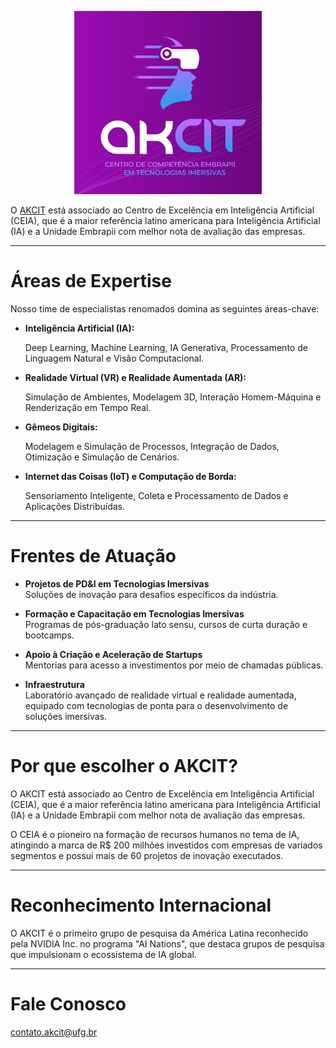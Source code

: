 

<p align="center">
  <img src="../images/akcit-avatar.png" alt="AKCIT Logo" width="300" />
</p>

O [AKCIT](https://akcit.ufg.br/) está associado ao Centro de Excelência em Inteligência Artificial (CEIA), que é a maior referência latino americana para Inteligência Artificial (IA) e a Unidade Embrapii com melhor nota de avaliação das empresas.

---

# Áreas de Expertise

Nosso time de especialistas renomados domina as seguintes áreas-chave:

- **Inteligência Artificial (IA):**

  Deep Learning, Machine Learning, IA Generativa, Processamento de Linguagem Natural e Visão Computacional.

- **Realidade Virtual (VR) e Realidade Aumentada (AR):**

  Simulação de Ambientes, Modelagem 3D, Interação Homem-Máquina e Renderização em Tempo Real.

- **Gêmeos Digitais:**

  Modelagem e Simulação de Processos, Integração de Dados, Otimização e Simulação de Cenários.

- **Internet das Coisas (IoT) e Computação de Borda:**

  Sensoriamento Inteligente, Coleta e Processamento de Dados e Aplicações Distribuídas.

---

# Frentes de Atuação

- **Projetos de PD&I em Tecnologias Imersivas**  
  Soluções de inovação para desafios específicos da indústria.

- **Formação e Capacitação em Tecnologias Imersivas**  
  Programas de pós-graduação lato sensu, cursos de curta duração e bootcamps.

- **Apoio à Criação e Aceleração de Startups**  
  Mentorias para acesso a investimentos por meio de chamadas públicas.

- **Infraestrutura**  
  Laboratório avançado de realidade virtual e realidade aumentada, equipado com tecnologias de ponta para o desenvolvimento de soluções imersivas.

---

# Por que escolher o AKCIT?

O AKCIT está associado ao Centro de Excelência em Inteligência Artificial (CEIA), que é a maior referência latino americana para Inteligência Artificial (IA) e a Unidade Embrapii com melhor nota de avaliação das empresas.

O CEIA é o pioneiro na formação de recursos humanos no tema de IA, atingindo a marca de R$ 200 milhões investidos com empresas de variados segmentos e possui mais de 60 projetos de inovação executados.

---

# Reconhecimento Internacional

O AKCIT é o primeiro grupo de pesquisa da América Latina reconhecido pela NVIDIA Inc. no programa "AI Nations", que destaca grupos de pesquisa que impulsionam o ecossistema de IA global.

---

# Fale Conosco

contato.akcit@ufg.br
